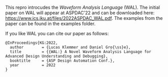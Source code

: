 This repro introcudes the *Waveform Analysis Language* (WAL). The initial paper on WAL will appear at ASPDAC'22 and can be downloaded here: https://www.ics.jku.at/files/2022ASPDAC_WAL.pdf. The examples from the paper can be found in the examples folder.

If you like WAL you can cite our paper as follows: 

```
@InProceedings{KG:2022,
  author        = {Lucas Klemmer and Daniel Gro{\ss}e},
  title         = {{WAL:} A Novel Waveform Analysis Language for Advanced Design Understanding and Debugging},
  booktitle     = {ASP Design Automation Conf.},
  year          = 2022
}

```
